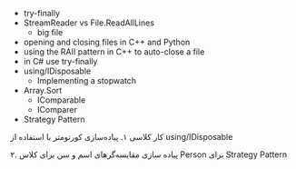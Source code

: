 - try-finally
- StreamReader vs File.ReadAllLines
    - big file
- opening and closing files in C++ and Python
- using the RAII pattern in C++ to auto-close a file
- in C# use try-finally
- using/IDisposable
    - Implementing a stopwatch 
- Array.Sort
    - IComparable
    - IComparer
- Strategy Pattern

کار کلاسی
۱. پیاده‌سازی کورنومتر با استفاده از 
using/IDisposable

۲. پیاده سازی
مقایسه‌گر‌های  اسم و سن برای کلاس
Person
برای 
Strategy Pattern